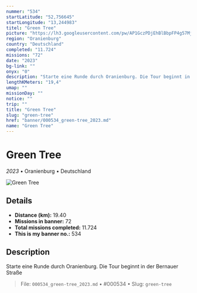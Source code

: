 ```yaml
---
nummer: "534"
startLatitude: "52,756645"
startLongitude: "13,244983"
titel: "Green Tree"
picture: "https://lh3.googleusercontent.com/pw/AP1GczPDjEhBlBbpFP4g57MjmNlYEqBYzJ1VabT4USJXbMMZKw9r2LdMLDRyeTPCMPdSUyNDIxeOkZTjNISbzcaHGHOesEqKXPoVXUarL6iGRZBpmIzqdD_x0qfEyslxIhFYis7L7Bc4jTU2BJ0FIxsYn9UB6w"
region: "Oranienburg"
country: "Deutschland"
completed: "11.724"
missions: "72"
date: "2023"
bg-link: ""
onyx: "0"
description: "Starte eine Runde durch Oranienburg. Die Tour beginnt in der Bernauer Straße"
lengthKMeters: "19,4"
umap: ""
missionDay: ""
notice: ""
trip: ""
title: "Green Tree"
slug: "green-tree"
href: "banner/000534_green-tree_2023.md"
name: "Green Tree"
---
```

# Green Tree

*2023* • Oranienburg • Deutschland

![Green Tree](https://lh3.googleusercontent.com/pw/AP1GczPDjEhBlBbpFP4g57MjmNlYEqBYzJ1VabT4USJXbMMZKw9r2LdMLDRyeTPCMPdSUyNDIxeOkZTjNISbzcaHGHOesEqKXPoVXUarL6iGRZBpmIzqdD_x0qfEyslxIhFYis7L7Bc4jTU2BJ0FIxsYn9UB6w)



## Details
- **Distance (km):** 19.40
- **Missions in banner:** 72
- **Total missions completed:** 11.724
- **This is my banner no.:** 534



## Description
Starte eine Runde durch Oranienburg. Die Tour beginnt in der Bernauer Straße




> File: `000534_green-tree_2023.md`
> • #000534
> • Slug: `green-tree`
